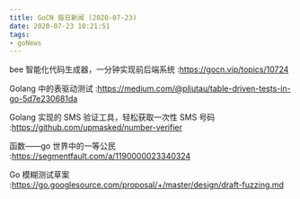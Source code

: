 ```yaml
---
title: GoCN 每日新闻 (2020-07-23)
date: 2020-07-23 10:21:51
tags:
- goNews
---
```

bee 智能化代码生成器，一分钟实现前后端系统 :https://gocn.vip/topics/10724

Golang 中的表驱动测试 :https://medium.com/@pliutau/table-driven-tests-in-go-5d7e230681da

Golang 实现的 SMS 验证工具，轻松获取一次性 SMS 号码 :https://github.com/upmasked/number-verifier

函数——go 世界中的一等公民 :https://segmentfault.com/a/1190000023340324

Go 模糊测试草案 :https://go.googlesource.com/proposal/+/master/design/draft-fuzzing.md

